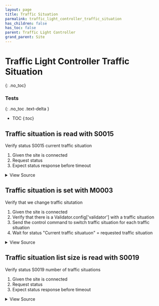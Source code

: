 ```yaml
---
layout: page
title: Traffic Situation
parmalink: traffic_light_controller_traffic_situation
has_children: false
has_toc: false
parent: Traffic Light Controller
grand_parent: Site
---
```


# Traffic Light Controller Traffic Situation
{: .no_toc}



### Tests
{: .no_toc .text-delta }

- TOC
{:toc}

## Traffic situation is read with S0015

Verify status S0015 current traffic situation

1. Given the site is connected
2. Request status
3. Expect status response before timeout

<details markdown="block">
  <summary>
     View Source
  </summary>
```ruby
request_status_and_confirm "current traffic situation",
{ S0015: [:status] }
```
</details>




## Traffic situation is set with M0003

Verify that we change traffic situtation

1. Given the site is connected
2. Verify that there is a Validator.config['validator'] with a traffic situation
3. Send the control command to switch traffic situation for each traffic situation
4. Wait for status "Current traffic situatuon" = requested traffic situation

<details markdown="block">
  <summary>
     View Source
  </summary>
```ruby
situations = Validator.config['items']['traffic_situations']
skip("No traffic situations configured") if situations.nil? || situations.empty?
Validator::Site.connected do |task,supervisor,site|
  prepare task, site
  situations.each { |traffic_situation| switch_traffic_situation traffic_situation.to_s }
ensure
  unset_traffic_situation
end
```
</details>




## Traffic situation list size is read with S0019

Verify status S0019 number of traffic situations

1. Given the site is connected
2. Request status
3. Expect status response before timeout

<details markdown="block">
  <summary>
     View Source
  </summary>
```ruby
request_status_and_confirm "number of traffic situations",
{ S0019: [:number] }
```
</details>


